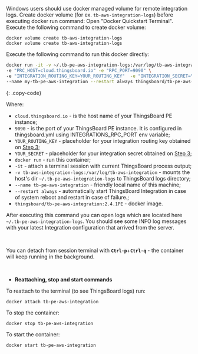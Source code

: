 Windows users should use docker managed volume for remote integration logs. 
Create docker volume (for ex. `tb-aws-integration-logs`) before executing docker run command:
Open "Docker Quickstart Terminal". Execute the following command to create docker volume:

``` 
docker volume create tb-aws-integration-logs
docker volume create tb-aws-integration-logs
```

Execute the following command to run this docker directly:

```bash
docker run -it -v ~/.tb-pe-aws-integration-logs:/var/log/tb-aws-integration \
-e "PRC_HOST=cloud.thingsboard.io" -e "RPC_PORT=9090" \
-e "INTEGRATION_ROUTING_KEY=YOUR_ROUTING_KEY"  -e "INTEGRATION_SECRET=YOUR_SECRET " \
--name my-tb-pe-aws-integration --restart always thingsboard/tb-pe-aws-integration:2.4.1PE
```
{: .copy-code}

Where: 
    
- `cloud.thingsboard.io` - is the host name of your ThingsBoard PE instance;
- `9090` - is the port of your ThingsBoard PE instance. It is configured in thingsboard.yml using INTEGRATIONS_RPC_PORT env variable;    
- `YOUR_ROUTING_KEY` - placeholder for your integration routing key obtained on [Step 3](/docs/user-guide/integrations/remote-integrations/#step-3-save-remote-integration-credentials);
- `YOUR_SECRET` - placeholder for your integration secret obtained on [Step 3](/docs/user-guide/integrations/remote-integrations/#step-3-save-remote-integration-credentials);
- `docker run`              - run this container;
- `-it`                     - attach a terminal session with current ThingsBoard process output;
- `-v tb-aws-integration-logs:/var/log/tb-aws-integration`   - mounts the host's dir `~/.tb-pe-aws-integration-logs` to ThingsBoard logs directory;
- `--name tb-pe-aws-integration`             - friendly local name of this machine;
- `--restart always`        - automatically start ThingsBoard Integration in case of system reboot and restart in case of failure.;
- `thingsboard/tb-pe-aws-integration:2.4.1PE`          - docker image.

After executing this command you can open logs which are located here `~/.tb-pe-aws-integration-logs`. 
You should see some INFO log messages with your latest Integration configuration that arrived from the server.

<br/>

You can detach from session terminal with **`Ctrl-p`**+**`Ctrl-q`** - the container will keep running in the background.

<br/>

- **Reattaching, stop and start commands**

To reattach to the terminal (to see ThingsBoard logs) run:

```
docker attach tb-pe-aws-integration
```

To stop the container:

```
docker stop tb-pe-aws-integration
```

To start the container:

```
docker start tb-pe-aws-integration
```
